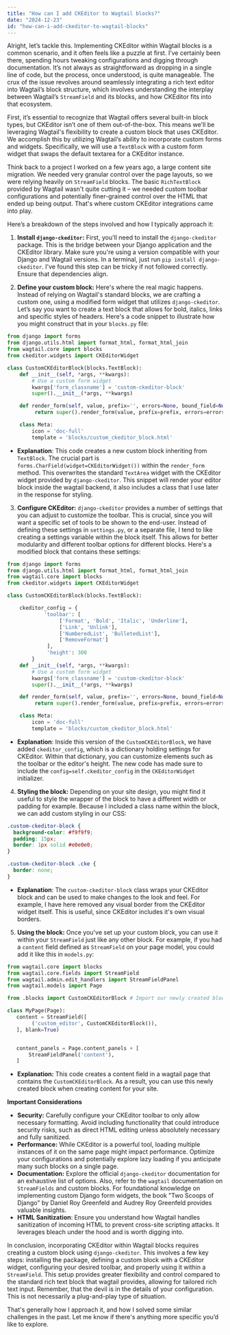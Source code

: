 ```yaml
---
title: "How can I add CKEditor to Wagtail blocks?"
date: "2024-12-23"
id: "how-can-i-add-ckeditor-to-wagtail-blocks"
---
```


Alright, let’s tackle this. Implementing CKEditor within Wagtail blocks is a common scenario, and it often feels like a puzzle at first. I’ve certainly been there, spending hours tweaking configurations and digging through documentation. It’s not always as straightforward as dropping in a single line of code, but the process, once understood, is quite manageable. The crux of the issue revolves around seamlessly integrating a rich text editor into Wagtail’s block structure, which involves understanding the interplay between Wagtail’s `StreamField` and its blocks, and how CKEditor fits into that ecosystem.

First, it’s essential to recognize that Wagtail offers several built-in block types, but CKEditor isn’t one of them out-of-the-box. This means we'll be leveraging Wagtail's flexibility to create a custom block that uses CKEditor. We accomplish this by utilizing Wagtail’s ability to incorporate custom forms and widgets. Specifically, we will use a `TextBlock` with a custom form widget that swaps the default textarea for a CKEditor instance.

Think back to a project I worked on a few years ago, a large content site migration. We needed very granular control over the page layouts, so we were relying heavily on `StreamField` blocks. The basic `RichTextBlock` provided by Wagtail wasn't quite cutting it – we needed custom toolbar configurations and potentially finer-grained control over the HTML that ended up being output. That's where custom CKEditor integrations came into play.

Here’s a breakdown of the steps involved and how I typically approach it:

1. **Install `django-ckeditor`:** First, you'll need to install the `django-ckeditor` package. This is the bridge between your Django application and the CKEditor library. Make sure you're using a version compatible with your Django and Wagtail versions. In a terminal, just run `pip install django-ckeditor`. I've found this step can be tricky if not followed correctly. Ensure that dependencies align.

2. **Define your custom block:** Here's where the real magic happens. Instead of relying on Wagtail's standard blocks, we are crafting a custom one, using a modified form widget that utilizes `django-ckeditor`. Let’s say you want to create a text block that allows for bold, italics, links and specific styles of headers. Here's a code snippet to illustrate how you might construct that in your `blocks.py` file:

```python
from django import forms
from django.utils.html import format_html, format_html_join
from wagtail.core import blocks
from ckeditor.widgets import CKEditorWidget

class CustomCKEditorBlock(blocks.TextBlock):
    def __init__(self, *args, **kwargs):
        # Use a custom form widget
        kwargs['form_classname'] = 'custom-ckeditor-block'
        super().__init__(*args, **kwargs)

    def render_form(self, value, prefix='', errors=None, bound_field=None, **kwargs):
         return super().render_form(value, prefix=prefix, errors=errors, bound_field=forms.CharField(widget=CKEditorWidget()), **kwargs)

    class Meta:
        icon = 'doc-full'
        template = 'blocks/custom_ckeditor_block.html'

```

*   **Explanation**: This code creates a new custom block inheriting from `TextBlock`. The crucial part is `forms.CharField(widget=CKEditorWidget())` within the `render_form` method. This overwrites the standard `TextArea` widget with the CKEditor widget provided by `django-ckeditor`. This snippet will render your editor block inside the wagtail backend, it also includes a class that I use later in the response for styling.

3.  **Configure CKEditor:** `django-ckeditor` provides a number of settings that you can adjust to customize the toolbar. This is crucial, since you will want a specific set of tools to be shown to the end-user. Instead of defining these settings in `settings.py`, or a separate file, I tend to like creating a settings variable within the block itself. This allows for better modularity and different toolbar options for different blocks. Here's a modified block that contains these settings:

```python
from django import forms
from django.utils.html import format_html, format_html_join
from wagtail.core import blocks
from ckeditor.widgets import CKEditorWidget

class CustomCKEditorBlock(blocks.TextBlock):

    ckeditor_config = {
            'toolbar': [
                 ['Format', 'Bold', 'Italic', 'Underline'],
                 ['Link', 'Unlink'],
                 ['NumberedList', 'BulletedList'],
                 ['RemoveFormat']
             ],
             'height': 300
        }
    def __init__(self, *args, **kwargs):
        # Use a custom form widget
        kwargs['form_classname'] = 'custom-ckeditor-block'
        super().__init__(*args, **kwargs)

    def render_form(self, value, prefix='', errors=None, bound_field=None, **kwargs):
         return super().render_form(value, prefix=prefix, errors=errors, bound_field=forms.CharField(widget=CKEditorWidget(config=self.ckeditor_config)), **kwargs)

    class Meta:
        icon = 'doc-full'
        template = 'blocks/custom_ckeditor_block.html'
```

* **Explanation**: Inside this version of the `CustomCKEditorBlock`, we have added `ckeditor_config`, which is a dictionary holding settings for CKEditor. Within that dictionary, you can customize elements such as the toolbar or the editor's height. The new code has made sure to include the `config=self.ckeditor_config` in the `CKEditorWidget` initializer.

4. **Styling the block:** Depending on your site design, you might find it useful to style the wrapper of the block to have a different width or padding for example. Because I included a class name within the block, we can add custom styling in our CSS:

```css
.custom-ckeditor-block {
  background-color: #f9f9f9;
  padding: 15px;
  border: 1px solid #e0e0e0;
}

.custom-ckeditor-block .cke {
  border: none;
}
```

*   **Explanation**: The `custom-ckeditor-block` class wraps your CKEditor block and can be used to make changes to the look and feel. For example, I have here removed any visual border from the CKEditor widget itself. This is useful, since CKEditor includes it's own visual borders.

5.  **Using the block:** Once you've set up your custom block, you can use it within your `StreamField` just like any other block. For example, if you had a `content` field defined as `StreamField` on your page model, you could add it like this in `models.py`:

```python
from wagtail.core import blocks
from wagtail.core.fields import StreamField
from wagtail.admin.edit_handlers import StreamFieldPanel
from wagtail.models import Page

from .blocks import CustomCKEditorBlock # Import our newly created block

class MyPage(Page):
   content = StreamField([
        ('custom_editor', CustomCKEditorBlock()),
   ], blank=True)


   content_panels = Page.content_panels + [
       StreamFieldPanel('content'),
   ]
```

*   **Explanation:** This code creates a content field in a wagtail page that contains the `CustomCKEditorBlock`. As a result, you can use this newly created block when creating content for your site.

**Important Considerations**

*   **Security:** Carefully configure your CKEditor toolbar to only allow necessary formatting. Avoid including functionality that could introduce security risks, such as direct HTML editing unless absolutely necessary and fully sanitized.
*   **Performance:** While CKEditor is a powerful tool, loading multiple instances of it on the same page might impact performance. Optimize your configurations and potentially explore lazy loading if you anticipate many such blocks on a single page.
*   **Documentation:** Explore the official `django-ckeditor` documentation for an exhaustive list of options. Also, refer to the `wagtail` documentation on `StreamFields` and custom blocks.  For foundational knowledge on implementing custom Django form widgets, the book "Two Scoops of Django" by Daniel Roy Greenfeld and Audrey Roy Greenfeld provides valuable insights.
*   **HTML Sanitization**: Ensure you understand how Wagtail handles sanitization of incoming HTML to prevent cross-site scripting attacks. It leverages bleach under the hood and is worth digging into.

In conclusion, incorporating CKEditor within Wagtail blocks requires creating a custom block using `django-ckeditor`. This involves a few key steps: installing the package, defining a custom block with a CKEditor widget, configuring your desired toolbar, and properly using it within a `StreamField`. This setup provides greater flexibility and control compared to the standard rich text block that wagtail provides, allowing for tailored rich text input. Remember, that the devil is in the details of your configuration. This is not necessarily a plug-and-play type of situation.

That's generally how I approach it, and how I solved some similar challenges in the past. Let me know if there's anything more specific you’d like to explore.
